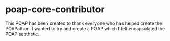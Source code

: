 # poap-core-contributor
This POAP has been created to thank everyone who has helped create the POAPathon. I wanted to try and create a POAP which I felt encapsulated the POAP aesthetic. 
